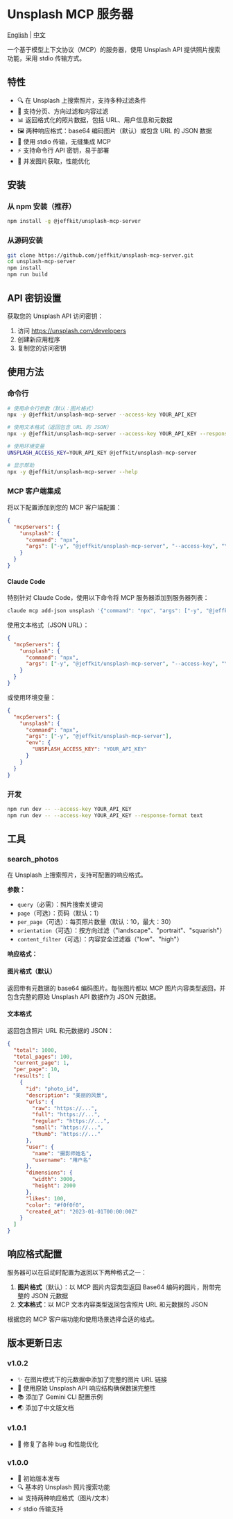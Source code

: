 # Unsplash MCP 服务器

[English](README.md) | [中文](README_CN.md)

一个基于模型上下文协议（MCP）的服务器，使用 Unsplash API 提供照片搜索功能，采用 stdio 传输方式。

## 特性

- 🔍 在 Unsplash 上搜索照片，支持多种过滤条件
- 📄 支持分页、方向过滤和内容过滤
- 📊 返回格式化的照片数据，包括 URL、用户信息和元数据
- 🖼️ 两种响应格式：base64 编码图片（默认）或包含 URL 的 JSON 数据
- 🔗 使用 stdio 传输，无缝集成 MCP
- ⚡ 支持命令行 API 密钥，易于部署
- 🚀 并发图片获取，性能优化

## 安装

### 从 npm 安装（推荐）

```bash
npm install -g @jeffkit/unsplash-mcp-server
```

### 从源码安装

```bash
git clone https://github.com/jeffkit/unsplash-mcp-server.git
cd unsplash-mcp-server
npm install
npm run build
```

## API 密钥设置

获取您的 Unsplash API 访问密钥：
1. 访问 https://unsplash.com/developers
2. 创建新应用程序
3. 复制您的访问密钥

## 使用方法

### 命令行

```bash
# 使用命令行参数（默认：图片格式）
npx -y @jeffkit/unsplash-mcp-server --access-key YOUR_API_KEY

# 使用文本格式（返回包含 URL 的 JSON）
npx -y @jeffkit/unsplash-mcp-server --access-key YOUR_API_KEY --response-format text

# 使用环境变量
UNSPLASH_ACCESS_KEY=YOUR_API_KEY @jeffkit/unsplash-mcp-server

# 显示帮助
npx -y @jeffkit/unsplash-mcp-server --help
```

### MCP 客户端集成

将以下配置添加到您的 MCP 客户端配置：

```json
{
  "mcpServers": {
    "unsplash": {
      "command": "npx",
      "args": ["-y", "@jeffkit/unsplash-mcp-server", "--access-key", "YOUR_API_KEY"]
    }
  }
}
```

#### Claude Code
特别针对 Claude Code，使用以下命令将 MCP 服务器添加到服务器列表：

```bash
claude mcp add-json unsplash '{"command": "npx", "args": ["-y", "@jeffkit/unsplash-mcp-server", "--access-key", "YOUR_API_KEY"]}'
```

使用文本格式（JSON URL）：

```json
{
  "mcpServers": {
    "unsplash": {
      "command": "npx",
      "args": ["-y", "@jeffkit/unsplash-mcp-server", "--access-key", "YOUR_API_KEY", "--response-format", "text"]
    }
  }
}
```

或使用环境变量：

```json
{
  "mcpServers": {
    "unsplash": {
      "command": "npx",
      "args": ["-y", "@jeffkit/unsplash-mcp-server"],
      "env": {
        "UNSPLASH_ACCESS_KEY": "YOUR_API_KEY"
      }
    }
  }
}
```

### 开发

```bash
npm run dev -- --access-key YOUR_API_KEY
npm run dev -- --access-key YOUR_API_KEY --response-format text
```

## 工具

### search_photos

在 Unsplash 上搜索照片，支持可配置的响应格式。

**参数：**
- `query`（必需）：照片搜索关键词
- `page`（可选）：页码（默认：1）
- `per_page`（可选）：每页照片数量（默认：10，最大：30）
- `orientation`（可选）：按方向过滤（"landscape"、"portrait"、"squarish"）
- `content_filter`（可选）：内容安全过滤器（"low"、"high"）

**响应格式：**

#### 图片格式（默认）
返回带有元数据的 base64 编码图片。每张图片都以 MCP 图片内容类型返回，并包含完整的原始 Unsplash API 数据作为 JSON 元数据。

#### 文本格式
返回包含照片 URL 和元数据的 JSON：

```json
{
  "total": 1000,
  "total_pages": 100,
  "current_page": 1,
  "per_page": 10,
  "results": [
    {
      "id": "photo_id",
      "description": "美丽的风景",
      "urls": {
        "raw": "https://...",
        "full": "https://...",
        "regular": "https://...",
        "small": "https://...",
        "thumb": "https://..."
      },
      "user": {
        "name": "摄影师姓名",
        "username": "用户名"
      },
      "dimensions": {
        "width": 3000,
        "height": 2000
      },
      "likes": 100,
      "color": "#f0f0f0",
      "created_at": "2023-01-01T00:00:00Z"
    }
  ]
}
```

## 响应格式配置

服务器可以在启动时配置为返回以下两种格式之一：

1. **图片格式**（默认）：以 MCP 图片内容类型返回 Base64 编码的图片，附带完整的 JSON 元数据
2. **文本格式**：以 MCP 文本内容类型返回包含照片 URL 和元数据的 JSON

根据您的 MCP 客户端功能和使用场景选择合适的格式。

## 版本更新日志

### v1.0.2
- ✨ 在图片模式下的元数据中添加了完整的图片 URL 链接
- 🔧 使用原始 Unsplash API 响应结构确保数据完整性
- 📚 添加了 Gemini CLI 配置示例
- 🌏 添加了中文版文档

### v1.0.1
- 🐛 修复了各种 bug 和性能优化

### v1.0.0
- 🎉 初始版本发布
- 🔍 基本的 Unsplash 照片搜索功能
- 📊 支持两种响应格式（图片/文本）
- ⚡ stdio 传输支持
